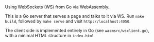 Using WebSockets (WS) from Go via WebAssembly.

This is a Go server that serves a page and talks to it via WS. Run
`make build`, followed by `make serve` and visit `http://localhost:4050`.

The client side is implemented entirely in Go (see `wasmsrc/wsclient.go`),
with a minimal HTML structure in `index.html`


